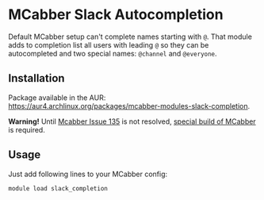 MCabber Slack Autocompletion
============================

Default MCabber setup can't complete names starting with `@`. That module adds
to completion list all users with leading `@` so they can be autocompleted and
two special names: `@channel` and `@everyone`.

## Installation

Package available in the AUR:
https://aur4.archlinux.org/packages/mcabber-modules-slack-completion.

**Warning!** Until [Mcabber Issue
135](https://bitbucket.org/McKael/mcabber-crew/issue/135/make-register_builtin_cat-exported)
is not resolved,
[special build of
MCabber](https://aur4.archlinux.org/packages/mcabber-crew-hg-extended) is
required.


## Usage

Just add following lines to your MCabber config:

```
module load slack_completion
```
